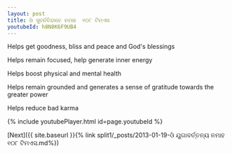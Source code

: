 ```yaml
---
layout: post
title: ଓଁ ସୁବର୍ନବିନ୍ଦାବେ ନମାହ  ୧୦୮ ଟିମଏସ
youtubeId: h8N8K6F9UB4
---
```

 
 
Helps get goodness, bliss and peace and God's blessings
 
Helps remain focused, help generate inner energy 
 
Helps boost physical and mental health 
 
Helps remain grounded and generates a sense of gratitude towards the greater power 
 
Helps reduce bad karma
 
 
 
 


{% include youtubePlayer.html id=page.youtubeId %}
 
[Next]({{ site.baseurl }}{% link  split1/_posts/2013-01-19-ଓଁ ଯୁଗାବର୍ତ୍ତନ୍ୟ ନମାହ ୧୦୮ ଟିମଏସ.md%})
 

